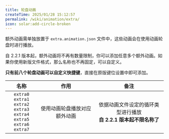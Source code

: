 ```yaml
---
title: 轮盘动画
createTime: 2025/01/28 15:12:57
permalink: /wiki/animation/extra/
icon: solar:add-circle-broken
---
```



额外动画需单独放置于 `extra.animation.json` 文件中，这些动画会在使用动画轮盘时进行播放。

自 2.2.1 版本起，额外动画将不再有数量限制，你可以添加任意多个额外动画。如果你使用新版文件格式，那么名称也不再固定，可以自定义。

**只有前八个轮盘动画可以自定义快捷键**，直接在原版键位设置中即可添加。

|                             名称                             |             作用             |                             备注                             |
| :----------------------------------------------------------: | :--------------------------: | :----------------------------------------------------------: |
| `extra0` `extra1`<br>`extra2` `extra3`<br>`extra4` `extra5`<br>`extra6` `extra7` | 使用动画轮盘播放对应额外动画 | 依据动画文件设定的循环类型进行播放<br>**自 2.2.1 版本起不限名称了** |

